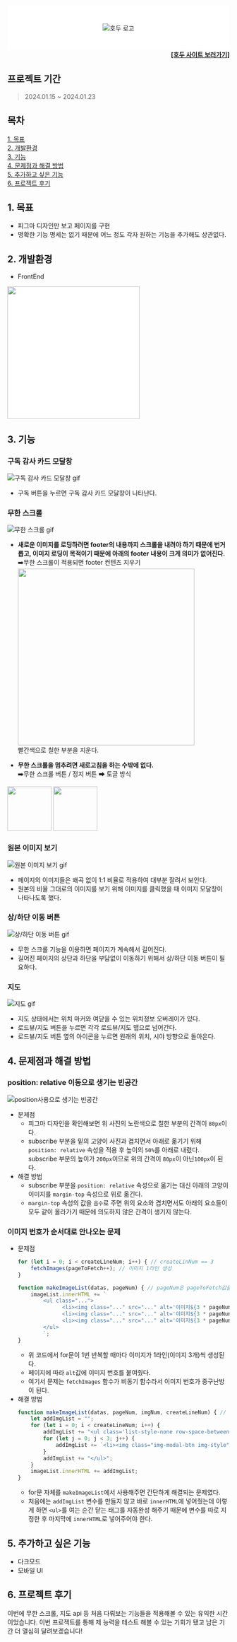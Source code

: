 <div style="height:100px; background-color: white; display: flex; justify-content: center; align-items: center">
  <img src="img/HODU-logo.png" alt="호두 로고">
</div>
<div style="text-align: right; font-weight: bold;">
  <a href="https://jeonginwoo.github.io/ormi4-HODU/">[호두 사이트 보러가기]</a>
</div>

## 프로젝트 기간
>2024.01.15 ~ 2024.01.23

## 목차
[1. 목표](#1-목표)<br/>
[2. 개발환경](#2-개발환경)<br/>
[3. 기능](#3-기능)<br/>
[4. 문제점과 해결 방법](#4-문제점과-해결-방법)<br/>
[5. 추가하고 싶은 기능](#5-추가하고-싶은-기능)<br/>
[6. 프로젝트 후기](#6-프로젝트-후기)<br/>

## 1. 목표
* 피그마 디자인만 보고 페이지를 구현
* 명확한 기능 명세는 없기 때문에 어느 정도 각자 원하는 기능을 추가해도 상관없다.

## 2. 개발환경
* FrontEnd   
<div style="background-color: #ffffff; display: inline-block">
  <img src="img/readme/htmlcssjs.png" style="width: 300px;">
</div>

## 3. 기능
### 구독 감사 카드 모달창
![구독 감사 카드 모달창 gif](./img/readme/subscribe-modal.gif)
* 구독 버튼을 누르면 구독 감사 카드 모달창이 나타난다.

### 무한 스크롤
![무한 스크롤 gif](./img/readme/inf-scroll.gif)
* **새로운 이미지를 로딩하려면 footer의 내용까지 스크롤을 내려야 하기 때문에 번거롭고, 이미지 로딩이 목적이기 때문에 아래의 footer 내용이 크게 의미가 없어진다.**   
  ➡️무한 스크롤이 적용되면 footer 컨텐츠 지우기   
  <img src="img/readme/delete-footer.png" style="width:400px">   
  빨간색으로 칠한 부분을 지운다.

* **무한 스크롤을 멈추려면 새로고침을 하는 수밖에 없다.**   
➡️무한 스크롤 버튼 / 정지 버튼 ➡ 토글 방식   
<img src="img/readme/show-more-btn.png" style="height: 100px;">
<img src="img/readme/stop-scrooling-btn.png" style="height: 100px;">

### 원본 이미지 보기
![원본 이미지 보기 gif](./img/readme/original-img-modal.gif)
* 페이지의 이미지들은 왜곡 없이 1:1 비율로 적용하여 대부분 잘려서 보인다.
* 원본의 비율 그대로의 이미지를 보기 위해 이미지를 클릭했을 때 이미지 모달창이 나타나도록 했다.

### 상/하단 이동 버튼
![상/하단 이동 버튼 gif](./img/readme/top-bottom-btn.gif)
* 무한 스크롤 기능을 이용하면 페이지가 계속해서 길어진다.
* 길어진 페이지의 상단과 하단을 부담없이 이동하기 위해서 상/하단 이동 버튼이 필요하다.

### 지도
![지도 gif](./img/readme/map.gif)
* 지도 상태에서는 위치 마커와 여닫을 수 있는 위치정보 오버레이가 있다.
* 로드뷰/지도 버튼을 누르면 각각 로드뷰/지도 맵으로 넘어간다.
* 로드뷰/지도 버튼 옆의 아이콘을 누르면 원래의 위치, 시야 방향으로 돌아온다.

## 4. 문제점과 해결 방법
### position: relative 이동으로 생기는 빈공간
![position사용으로 생기는 빈공간](./img/readme/position-blank.png)
* 문제점
  * 피그마 디자인을 확인해보면 위 사진의 노란색으로 칠한 부분의 간격이 `80px`이다.
  * subscribe 부분을 밑의 고양이 사진과 겹치면서 아래로 옮기기 위해 `position: relative` 속성을 적용 후 높이의 `50%`를 아래로 내렸다. subscribe 부분의 높이가 `200px`이므로 위의 간격이 `80px`이 아닌`100px`이 된다.
* 해결 방법
  * subscribe 부분을 `position: relative` 속성으로 옮기는 대신 아래의 고양이 이미지를 `margin-top` 속성으로 위로 옮긴다.
  * `margin-top` 속성의 값을 `음수`로 주면 위의 요소와 겹치면서도 아래의 요소들이 모두 같이 올라가기 때문에 의도하지 않은 간격이 생기지 않는다.

### 이미지 번호가 순서대로 안나오는 문제
* 문제점
  ```javascript
  for (let i = 0; i < createLineNum; i++) { // createLinNum == 3
      fetchImages(pageToFetch++); // 이미지 1라인 생성
  }
  ```
  ```javascript
  function makeImageList(datas, pageNum) { // pageNum은 pageToFetch값을 전달받는다
      imageList.innerHTML += `
          <ul class="...">
                <li><img class="..." src="..." alt='이미지${3 * pageNum - 2}'></li>
                <li><img class="..." src="..." alt='이미지${3 * pageNum - 1}'></li>
                <li><img class="..." src="..." alt='이미지${3 * pageNum}'></li>
          </ul>
          `;
  }
  ```
  * 위 코드에서 for문이 1번 반복할 때마다 이미지가 1라인(이미지 3개)씩 생성된다.
  * 페이지에 따라 `alt`값에 이미지 번호를 붙여줬다.
  * 여기서 문제는 `fetchImages` 함수가 비동기 함수라서 이미지 번호가 중구난방이 된다.
* 해결 방법
  ```javascript
  function makeImageList(datas, pageNum, imgNum, createLineNum) { // imgNum == 9, createLinNum == 3
      let addImgList = "";
      for (let i = 0; i < createLineNum; i++) {
          addImgList += "<ul class='list-style-none row-space-between'>";
          for (let j = 0; j < 3; j++) {
              addImgList += `<li><img class="img-modal-btn img-style" src='${datas[i * 3 + j].download_url}' alt='이미지${imgNum * (pageNum - 1) + i * 3 + j + 1}'></li>`
          }
          addImgList += "</ul>";
      }
      imageList.innerHTML += addImgList;
  }
  ```
  * for문 자체를 `makeImageList`에서 사용해주면 간단하게 해결되는 문제였다.
  * 처음에는 `addImgList` 변수를 만들지 않고 바로 `innerHTML`에 넣어줬는데 이렇게 하면 `<ul>`를 여는 순간 닫는 태그를 자동완성 해주기 때문에 변수를 따로 지정한 후 마지막에 `innerHTML`로 넣어주어야 한다.

## 5. 추가하고 싶은 기능
- 다크모드
- 모바일 UI

## 6. 프로젝트 후기
이번에 무한 스크롤, 지도 api 등 처음 다뤄보는 기능들을 적용해볼 수 있는 유익한 시간이었습니다. 이번 프로젝트를 통해 제 능력을 테스트 해볼 수 있는 기회가 됐고 남은 기간 더 열심히 달려보겠습니다!
